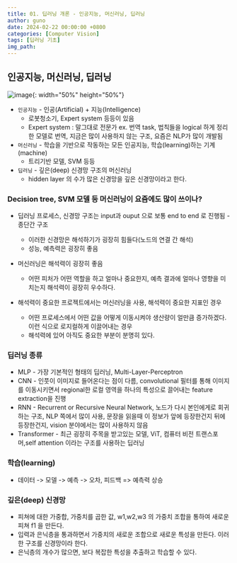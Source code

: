```yaml
---
title: 01. 딥러닝 개론 - 인공지능, 머신러닝, 딥러닝
author: guno
date: 2024-02-22 00:00:00 +0800
categories: [Computer Vision]
tags: [딥러닝 기초]
img_path:
---
```


## 인공지능, 머신러닝, 딥러닝

![image](https://github.com/devguno/Surgical-Duration-Prediction/assets/130540234/c6aaadc0-fabd-4d57-a457-6827ebde9556){: width="50%" height="50%"}

- `인공지능` - 인공(Artificial) + 지능(Intelligence)
  - 로봇청소기, Expert system 등등이 있음
  - Expert system : 말그대로 전문가 ex. 번역 task, 법칙들을 logical 하게 정리한 모델로 번역,
  지금은 많이 사용하지 않는 구조, 요즘은 NLP가 많이 개발됨
- `머신러닝` - 학습을 기반으로 작동하는 모든 인공지능, 학습(learning)하는 기계(machine)
  - 트리기반 모델, SVM 등등
- `딥러닝` - 깊은(deep) 신경망 구조의 머신러닝
  - hidden layer 의 수가 많은 신경망을 깊은 신경망이라고 한다.


### Decision tree, SVM 모델 등 머신러닝이 요즘에도 많이 쓰이나?
- 딥러닝 프로세스, 신경망 구조는 input과 ouput 으로 보통 end to end 로 진행됨 - 종단간 구조
  - 이러한 신경망은 해석하기가 굉장히 힘들다(노드의 연결 간 해석)
  - 성능, 예측력은 굉장히 좋음

- 머신러닝은 해석력이 굉장히 좋음
  - 어떤 피처가 어떤 역할을 하고 얼마나 중요한지, 예측 결과에 얼마나 영향을 미치는지 해석력이 굉장히 우수하다.
- 해석력이 중요한 프로젝트에서는 머신러닝을 사용, 해석력이 중요한 지표인 경우
  - 어떤 프로세스에서 어떤 값을 어떻게 이동시켜야 생산량이 얼만큼 증가하겠다. 이런 식으로 로지컬하게 이끌어내는 경우
  - 해석력에 있어 아직도 중요한 부분이 분명히 있다.

### 딥러닝 종류
- MLP - 가장 기본적인 형태의 딥러닝, Multi-Layer-Perceptron
- CNN - 인풋이 이미지로 들어온다는 점이 다름, convolutional 필터를 통해 이미지를 이동시키면서 regional한
로컬 영역을 하나의 특성으로 끌어내는 feature extraction을 진행
- RNN - Recurrent or Recursive Neural Network, 노드가 다시 본인에게로 회귀하는 구조, NLP 쪽에서 많이 사용, 문장을 읽을때 이 정보가 앞에 등장한건지 뒤에 등장한건지, vision 분야에서는 많이 사용하지 않음
- Transformer - 최근 굉장히 주목을 받고있는 모델, ViT, 컴퓨터 비전 트랜스포머,self attention 이라는 구조를 사용하는 딥러닝

### 학습(learning)
- 데이터 -> 모델 -> 예측 -> 오차, 피드백 => 예측력 상승

### 깊은(deep) 신경망
- 피쳐에 대한 가중합, 가중치를 곱한 값, w1,w2,w3 의 가중치 조합을 통하여 새로운 피쳐 f1 을 만든다.
- 입력과 은닉층을 통과하면서 가중치의 새로운 조합으로 새로운 특성을 만든다. 이러한 구조를 신경망이라 한다.
- 은닉층의 개수가 많으면, 보다 복잡한 특성을 추출하고 학습할 수 있다. 



[nodejs]: https://nodejs.org/
[starter]: https://github.com/cotes2020/chirpy-starter
[pages-workflow-src]: https://docs.github.com/en/pages/getting-started-with-github-pages/configuring-a-publishing-source-for-your-github-pages-site#publishing-with-a-custom-github-actions-workflow
[latest-tag]: https://github.com/cotes2020/jekyll-theme-chirpy/tags
